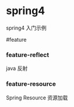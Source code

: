 # spring4
spring4 入门示例

#feature
### feature-reflect  
java 反射

### feature-resource
Spring Resource 资源加载